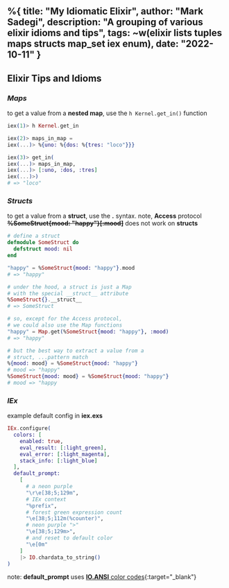 %{
  title: "My Idiomatic Elixir",
  author: "Mark Sadegi",
  description: "A grouping of various elixir idioms and tips",
  tags: ~w(elixir lists tuples maps structs map_set iex enum),
  date: "2022-10-11"
}
---

## Elixir Tips and Idioms

### _Maps_

to get a value from a **nested map**, use the `h Kernel.get_in()` function

```elixir
iex(1)> h Kernel.get_in

iex(2)> maps_in_map = 
iex(...)> %{uno: %{dos: %{tres: "loco"}}}

iex(3)> get_in(
iex(...)> maps_in_map, 
iex(...)> [:uno, :dos, :tres]
iex(...)>)
# => "loco"
```

### _Structs_
to get a value from a **struct**, use the **.** syntax. note, **Access** protocol ~~**%SomeStruct{mood: "happy"}[:mood]**~~ does not work on **structs**

```elixir
# define a struct
defmodule SomeStruct do
  defstruct mood: nil
end

"happy" = %SomeStruct{mood: "happy"}.mood
# => "happy"

# under the hood, a struct is just a Map 
# with the special __struct__ attribute
%SomeStruct{}.__struct__
# => SomeStruct

# so, except for the Access protocol, 
# we could also use the Map functions
"happy" = Map.get(%SomeStruct{mood: "happy"}, :mood)
# => "happy"

# but the best way to extract a value from a 
# struct, ...pattern match
%{mood: mood} = %SomeStruct{mood: "happy"}
# mood => "happy"
%SomeStruct{mood: mood} = %SomeStruct{mood: "happy"}
# mood => "happy

```


### _IEx_

example default config in **iex.exs**
```elixir
IEx.configure(
  colors: [
    enabled: true,
    eval_result: [:light_green],
    eval_error: [:light_magenta],
    stack_info: [:light_blue]
  ],
  default_prompt:
    [
      # a neon purple
      "\r\e[38;5;129m",
      # IEx context
      "%prefix",
      # forest green expression count
      "\e[38;5;112m(%counter)",
      # neon purple ">"
      "\e[38;5;129m>",
      # and reset to default color
      "\e[0m"
    ]
    |> IO.chardata_to_string()
)
```

note: **default_prompt** uses [**IO.ANSI** color codes](https://talyian.github.io/ansicolors/){:target="_blank"}